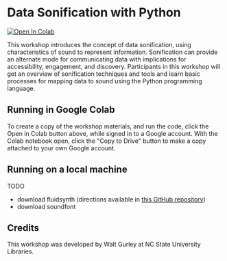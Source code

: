 # Data Sonification with Python

[![Open In Colab](https://colab.research.google.com/assets/colab-badge.svg)](https://colab.research.google.com/github/ncsu-libraries-data-vis/data-sonification-with-python/blob/main/data-sonification-with-python.ipynb)

This workshop introduces the concept of data sonification, using characteristics of sound to represent information. Sonification can provide an alternate mode for communicating data with implications for accessibility, engagement, and discovery. Participants in this workshop will get an overview of sonification techniques and tools and learn basic processes for mapping data to sound using the Python programming language.

## Running in Google Colab

To create a copy of the workshop materials, and run the code, click the Open in Colab button above, while signed in to a Google account. With the Colab notebook open, click the "Copy to Drive" button to make a copy attached to your own Google account.

## Running on a local machine

TODO
- download fluidsynth (directions available in [this GitHub repository](https://github.com/FluidSynth/fluidsynth/wiki/Download))
- download soundfont
## Credits

This workshop was developed by Walt Gurley at NC State University Libraries.
